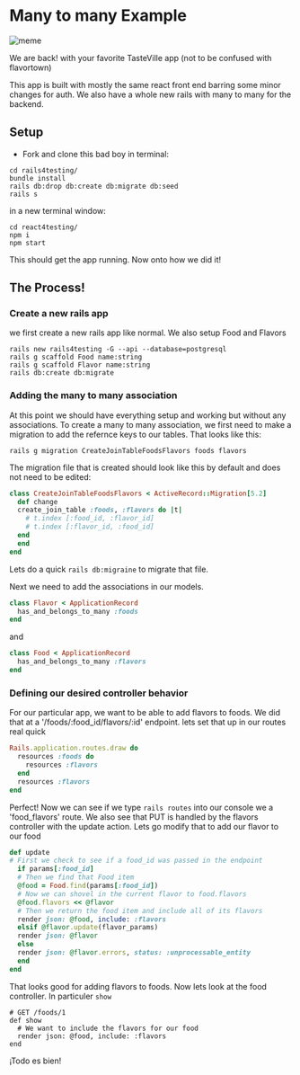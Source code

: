 # Many to many Example

![meme](https://media0.giphy.com/media/3o7TKJG8p39T1hJFLO/giphy.gif)

We are back! with your favorite TasteVille app (not to be confused with flavortown) 

This app is built with mostly the same react front end barring some minor changes for auth.
We also have a whole new rails with many to many for the backend.


## Setup 
  - Fork and clone this bad boy
  in terminal:
  ```shell
  cd rails4testing/
  bundle install
  rails db:drop db:create db:migrate db:seed
  rails s
  ```
  in a new terminal window:
  ```shell
  cd react4testing/
  npm i
  npm start
  ```

  This should get the app running. Now onto how we did it!
  
## The Process!

  ### Create a new rails app
  
  we first create a new rails app like normal. We also setup Food and Flavors
  ```shell
  rails new rails4testing -G --api --database=postgresql
  rails g scaffold Food name:string 
  rails g scaffold Flavor name:string
  rails db:create db:migrate
  ```

  ### Adding the many to many association
  At this point we should have everything setup and working but without any associations.
  To create a many to many association, we first need to make a migration to add the refernce keys to our tables. That looks like this:
  ```shell
  rails g migration CreateJoinTableFoodsFlavors foods flavors
  ```
  The migration file that is created should look like this by default and does not need to be edited:
  ```ruby
  class CreateJoinTableFoodsFlavors < ActiveRecord::Migration[5.2]
    def change
    create_join_table :foods, :flavors do |t|
      # t.index [:food_id, :flavor_id]
      # t.index [:flavor_id, :food_id]
    end
    end
  end
  ```

  Lets do a quick `rails db:migraine` to migrate that file.

  Next we need to add the associations in our models.
  ```ruby
  class Flavor < ApplicationRecord
    has_and_belongs_to_many :foods
  end
  ```
  and
  ```ruby
  class Food < ApplicationRecord
    has_and_belongs_to_many :flavors
  end
  ```

  ### Defining our desired controller behavior
  For our particular app, we want to be able to add flavors to foods. We did that at a '/foods/:food_id/flavors/:id' endpoint. lets set that up in our routes real quick
  ```ruby
  Rails.application.routes.draw do
    resources :foods do
      resources :flavors
    end
    resources :flavors
  end
  ```

  Perfect!
  Now we can see if we type `rails routes` into our console we a 'food_flavors' route. We also see that PUT is handled by the flavors controller with the update action. Lets go modify that to add our flavor to our food

  ```ruby
  def update
  # First we check to see if a food_id was passed in the endpoint
    if params[:food_id]
    # Then we find that Food item
    @food = Food.find(params[:food_id])
    # Now we can shovel in the current flavor to food.flavors
    @food.flavors << @flavor
    # Then we return the food item and include all of its flavors
    render json: @food, include: :flavors
    elsif @flavor.update(flavor_params)
    render json: @flavor
    else
    render json: @flavor.errors, status: :unprocessable_entity
    end
  end
  ```

  That looks good for adding flavors to foods. Now lets look at the food controller. In particuler `show`

  ```
  # GET /foods/1
  def show
    # We want to include the flavors for our food
    render json: @food, include: :flavors
  end
  ```

  ¡Todo es bien!
